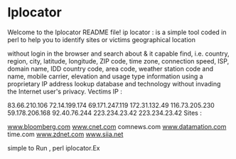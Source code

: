 # Iplocator
Welcome to the Iplocator README file!
ip locator : is a simple tool coded in perl to help you to identify sites or victims geographical location

without login in the browser and search about & it capable find, i.e. country, region, city, latitude, longitude, ZIP code, time zone, connection speed, ISP, domain name, IDD country code, area code, weather station code and name, mobile carrier, elevation and usage type information using a proprietary IP address lookup database and technology without invading the Internet user's privacy.
Vectims IP :

83.66.210.106 72.14.199.174 69.171.247.119 172.31.132.49 116.73.205.230 59.178.206.168 92.40.76.244 223.234.23.42 223.234.23.42
Sites :

www.bloomberg.com www.cnet.com comnews.com www.datamation.com time.com www.zdnet.com www.siia.net

simple to Run , perl iplocator.Ex
